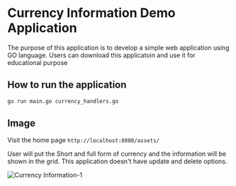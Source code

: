 # Currency Information Demo Application

  The purpose of this application is to develop a simple web application using GO language. 
  Users can download this applicatoin and use it for educational purpose 

## How to run the application
```bash
go run main.go currency_handlers.go
```

## Image 

Visit the home page ```http://localhost:8080/assets/ ```

User will put the Short and full form of currency and the information will be shown in the grid. 
This application doesn't have update and delete options. 

![Currency Information-1](https://i.ibb.co/Gcb40Ph/Currency-Info-1.png)
